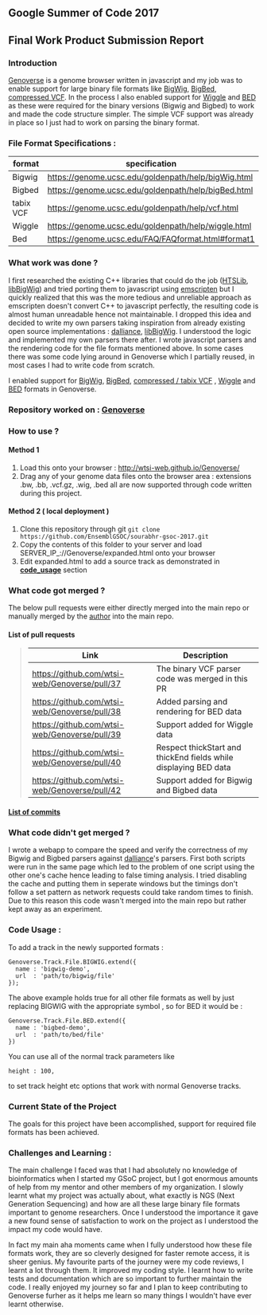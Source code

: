 ## Google Summer of Code 2017 
## Final Work Product Submission Report

### Introduction

[Genoverse](https://github.com/wtsi-web/Genoverse) is a genome browser written in javascript and my job was to enable support for large binary file formats like [BigWig](https://genome.ucsc.edu/goldenpath/help/bigWig.html), [BigBed](https://genome.ucsc.edu/goldenpath/help/bigBed.html), [compressed VCF](https://genome.ucsc.edu/goldenpath/help/vcf.html). In the process I also enabled support for [Wiggle](https://genome.ucsc.edu/goldenpath/help/wiggle.html) and [BED](https://genome.ucsc.edu/FAQ/FAQformat.html#format1) as these were required for the binary versions (Bigwig and Bigbed) to work and made the code structure simpler. The simple VCF support was already in place so I just had to work on parsing the binary format. 

### File Format Specifications :
| format | specification |
|---|---|
| Bigwig | https://genome.ucsc.edu/goldenpath/help/bigWig.html |
| Bigbed | https://genome.ucsc.edu/goldenpath/help/bigBed.html |
| tabix VCF | https://genome.ucsc.edu/goldenpath/help/vcf.html |
| Wiggle | https://genome.ucsc.edu/goldenpath/help/wiggle.html |
| Bed | https://genome.ucsc.edu/FAQ/FAQformat.html#format1 |


### What work was done ?

I first researched the existing C++ libraries that could do the job ([HTSLib](https://github.com/samtools/htslib), [libBigWig](https://github.com/dpryan79/libBigWig)) and tried porting them to javascript using [emscripten](https://github.com/kripken/emscripten) but I quickly realized that this was the more tedious and unreliable approach as emscripten doesn't convert C++ to javascript perfectly, the resulting code is almost human unreadable hence not maintainable. I dropped this idea and decided to write my own parsers taking inspiration from already existing open source implementations : [dalliance](https://github.com/dasmoth/dalliance), [libBigWig](https://github.com/dpryan79/libBigWig). I understood the logic and implemented my own parsers there after. I wrote javascript parsers and the rendering code for the file formats mentioned above. In some cases there was some code lying around in Genoverse which I partially reused, in most cases I had to write code from scratch. 

I enabled support for [BigWig]( https://genome.ucsc.edu/goldenpath/help/bigWig.html), [BigBed](https://genome.ucsc.edu/goldenpath/help/bigBed.html), [compressed / tabix VCF](https://genome.ucsc.edu/goldenpath/help/vcf.html) , [Wiggle](https://genome.ucsc.edu/goldenpath/help/wiggle.html) and [BED]( https://genome.ucsc.edu/FAQ/FAQformat.html#format1) formats in Genoverse. 

### Repository worked on : [Genoverse](https://github.com/wtsi-web/Genoverse)
### How to use ?

#### Method 1
1) Load this onto your browser : http://wtsi-web.github.io/Genoverse/
2) Drag any of your genome data files onto the browser area : extensions .bw, .bb, .vcf.gz, .wig, .bed all are now supported through code written during this project.

#### Method 2 ( local deployment )
1) Clone this repository through git ``` git clone https://github.com/EnsemblGSOC/sourabhr-gsoc-2017.git ```
2) Copy the contents of this folder to your server and load SERVER\_IP\_://Genoverse/expanded.html onto your browser
3) Edit expanded.html to add a source track as demonstrated in [**code_usage**](https://github.com/EnsemblGSOC/sourabhr-gsoc-2017/edit/master/README.md#L56) section

### What code got merged ?

The below pull requests were either directly merged into the main repo or manually merged by the [author](https://github.com/simonbrent) into the main repo. 

#### List of pull requests 

>| Link | Description |
>|---|---|
>| https://github.com/wtsi-web/Genoverse/pull/37 |  The binary VCF parser code was merged in this PR |
>| https://github.com/wtsi-web/Genoverse/pull/38 |  Added parsing and rendering for BED data |
>| https://github.com/wtsi-web/Genoverse/pull/39 |  Support added for Wiggle data |
>| https://github.com/wtsi-web/Genoverse/pull/40 |  Respect thickStart and thickEnd fields while displaying BED data | 
>| https://github.com/wtsi-web/Genoverse/pull/42 |  Support added for Bigwig and Bigbed data |

#### [List of commits](https://github.com/wtsi-web/Genoverse/commits/gh-pages?author=sourabh2k15) 

### What code didn't get merged ?

I wrote a webapp to compare the speed and verify the correctness of my Bigwig and Bigbed parsers against [dalliance](https://github.com/dasmoth/dalliance)'s parsers. First both scripts were run in the same page which led to the problem of one script using the other one's cache hence leading to false timing analysis. I tried disabling the cache and putting them in seperate windows but the timings don't follow a set pattern as network requests could take random times to finish. Due to this reason this code wasn't merged into the main repo but rather kept away as an experiment. 

### Code Usage :

To add a track in the newly supported formats :

```
Genoverse.Track.File.BIGWIG.extend({
  name : 'bigwig-demo',
  url  : 'path/to/bigwig/file'
});
```

The above example holds true for all other file formats as well by just replacing BIGWIG with the appropriate symbol , so for BED it would be : 

```
Genoverse.Track.File.BED.extend({
  name : 'bigbed-demo',
  url  : 'path/to/bed/file'
})
```

You can use all of the normal track parameters like 
```
height : 100,
```
to set track height etc options that work with normal Genoverse tracks. 

### Current State of the Project 

The goals for this project have been accomplished, support for required file formats has been achieved. 

### Challenges and Learning :

The main challenge I faced was that I had absolutely no knowledge of bioinformatics when I started my GSoC project, but I got enormous amounts of help from my mentor and other members of my organization. I slowly learnt what my project was actually about, what exactly is NGS (Next Generation Sequencing) and how are all these large binary file formats important to genome researchers. Once I understood the importance it gave a new found sense of satisfaction to work on the project as I understood the impact my code would have.

In fact my main aha moments came when I fully understood how these file formats work, they are so cleverly designed for faster remote access, it is sheer genius. My favourite parts of the journey were my code reviews, I learnt a lot through them. It improved my coding style. I learnt how to write tests and documentation which are so important to further maintain the code. I really enjoyed my journey so far and I plan to keep contributing to Genoverse furher as it helps me learn so many things I wouldn't have ever learnt otherwise. 
 
